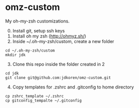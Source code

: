 omz-custom
==========

My oh-my-zsh customizations.

0. Install git, setup ssh keys
1. Install oh my zsh (http://ohmyz.sh/)
2. Inside ~/.oh-my-zsh/custom, create a new folder
```
cd ~/.oh-my-zsh/custom
mkdir jdk
```
3. Clone this repo inside the folder created in 2
```
cd jdk
git clone git@github.com:jdkoren/omz-custom.git
```
4. Copy templates for .zshrc and .gitconfig to home directory
```
cp zshrc_template ~/.zshrc
cp gitconfig_tempalte ~/.gitconfig
```
